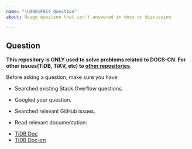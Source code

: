 ```yaml
---
name: "\U0001F914 Question"
about: Usage question that isn't answered in docs or discussion

---
```


## Question

**This repository is ONLY used to solve problems related to DOCS-CN.
For other issues(TiDB, TiKV, etc) to [other repositories](https://github.com/pingcap/).**  
<!-- 本仓库仅用于解决与中文文档相关的问题，
其他方面问题(如TiDB、TiKV等)请移步其他[有关仓库](https://github.com/pingcap/) -->

Before asking a question, make sure you have:
<!-- 在提出一个问题之前，请确定你已经进行了下面的操作: -->
- Searched existing Stack Overflow questions.
<!-- - 在Stack Overflow等地搜索了问题。 -->
- Googled your question.
<!-- - 通过谷歌等搜索引擎查询了问题。  -->
- Searched relevant GitHub issues.
<!-- - 查阅了相关的issues。 -->
- Read relevant documentation:
<!-- - 阅读了相关文档。 -->
  - [TiDB Doc](https://github.com/pingcap/docs)
  - [TiDB Doc-cn](https://github.com/pingcap/docs-cn)
